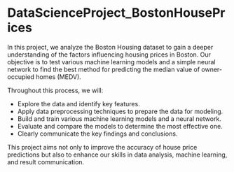 # DataScienceProject_BostonHousePrices
In this project, we analyze the Boston Housing dataset to gain a deeper understanding of the factors influencing housing prices in Boston. Our objective is to test various machine learning models and a simple neural network to find the best method for predicting the median value of owner-occupied homes (MEDV).

Throughout this process, we will:

 - Explore the data and identify key features.
 - Apply data preprocessing techniques to prepare the data for modeling.
 - Build and train various machine learning models and a neural network.
 - Evaluate and compare the models to determine the most effective one.
 - Clearly communicate the key findings and conclusions.

This project aims not only to improve the accuracy of house price predictions but also to enhance our skills in data analysis, machine learning, and result communication.
